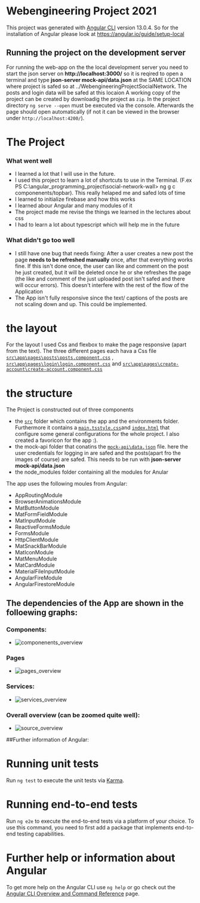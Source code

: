 # Webengineering Project 2021

This project was generated with [Angular CLI](https://github.com/angular/angular-cli) version 13.0.4. So for the installation of  Angular please look at https://angular.io/guide/setup-local 

## Running the project on the development server

For running the web-app on the the local development server you need to start the json server on **http://localhost:3000/** so it is reqired to open a terminal and type **json-server mock-api/data.json** at the SAME LOCATION where project is safed so at ../WebengineeringProjectSocialNetwork. The posts and login data will be safed at this locaion
A working copy of the project can be created by downloadig the project as `zip`. 
In the project directory `ng serve --open` must be executed via the console. Afterwards the page should open automatically (if not it can be viewed in the browser under `http://localhost:4200/`). 

# The Project

### What went well

- I learned a lot that I will use in the future. 
- I used this project to learn a lot of shortcuts to use in the Terminal. (F.ex PS C:\angular_programming_project\social-network-wall> ng g c componenents/topbar). This really helaped me and safed lots of time
- I learned to initialize firebase and how this works
- I learned abour Angular and many modules of it
- The project made me revise the things we learned in the lectures about css
- I had to learn a lot about typescript which will help me in the future

### What didn't go too well

- I still have one bug that needs fixing: After a user creates a new post the page **needs to be refreshed manually** once, after that everything works fine. 
If this isn't done once, the user can like and comment on the post he just created, but it will be deleted once he or she refreshes the page (the like and comment of the just uploaded post isn't safed and there will occur errors). This doesn't interfere with the rest of the flow of the Application
- The App isn't fully responsive since the text/ captions of the posts are not scaling down and up. This could be implemented.


# the layout

For the layout I used Css and flexbox to make the page responsive (apart from the text). The three different pages each hava a Css file [`src\app\pages\posts\posts.component.css`](src\app\pages\posts\posts.component.css) , [`src\app\pages\login\login.component.css`](src\app\pages\login\login.component.css) and [`src\app\pages\create-account\create-account.component.css`](src\app\pages\create-account\create-account.component.css)

# the structure
The Project is constructed out of three components
- the [`src`](src) folder which contains the app and the environments folder. Furthermore it contains a [`main.ts`](main.ts)[`style.css`](style.css)and [`index.html`](index.html) that configure some general configurations for the whole project. I also created a favoricon for the app :). 
- the mock-api folder that conatins the [`mock-api\data.json`](mock-api\data.json) file. here the user credentials for logging in are safed and the posts(apart fro the images of course) are safed. This needs to be run with **json-server mock-api/data.json**
- the node_modules folder containing all the modules for Anular

The app uses the following moules from Angular:

- AppRoutingModule
- BrowserAnimationsModule
- MatButtonModule
- MatFormFieldModule
- MatInputModule
- ReactiveFormsModule
- FormsModule
- HttpClientModule
- MatSnackBarModule
- MatIconModule 
- MatMenuModule
- MatCardModule
- MaterialFileInputModule
 - AngularFireModule
 - AngularFirestoreModule

## The dependencies of the App are shown in the folloewing graphs:
### Components:
- ![componenents_overview](https://user-images.githubusercontent.com/44570841/145303211-8cb81e02-18c1-4e45-9660-399a3552748c.png)
### Pages
- ![pages_overview](https://user-images.githubusercontent.com/44570841/145303249-8edd30b4-fe43-4fb6-884e-ccc737d3185f.png)
### Services:
- ![services_overview](https://user-images.githubusercontent.com/44570841/145303289-8cb09d6a-468f-418f-bfd9-78f9e401e8cc.png)
### Overall overview (can be zoomed quite well):
- ![source_overview](https://user-images.githubusercontent.com/44570841/145303358-3f4d6038-fc27-4ea3-9ea9-1f147c5bb55e.png)

##Further information of Angular:
# Running unit tests

Run `ng test` to execute the unit tests via [Karma](https://karma-runner.github.io).

# Running end-to-end tests

Run `ng e2e` to execute the end-to-end tests via a platform of your choice. To use this command, you need to first add a package that implements end-to-end testing capabilities.

# Further help or information about Angular

To get more help on the Angular CLI use `ng help` or go check out the [Angular CLI Overview and Command Reference](https://angular.io/cli) page.
